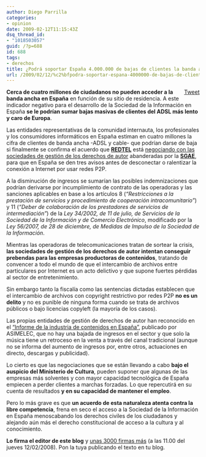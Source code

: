 ```yaml
---
author: Diego Parrilla
categories:
- opinion
date: 2009-02-12T11:15:43Z
dsq_thread_id:
- "1018503057"
guid: /?p=688
id: 688
tags:
- derechos
title: ¿Podrá soportar España 4.000.000 de bajas de clientes la banda ancha?
url: /2009/02/12/%c2%bfpodra-soportar-espana-4000000-de-bajas-de-clientes-la-banda-ancha/
---
```


<div style="float: right; margin-left: 10px;">
  <a href="https://twitter.com/share" class="twitter-share-button" data-via="nubeblog" data-hashtags="derechos" data-count="vertical" data-url="/2009/02/12/%c2%bfpodra-soportar-espana-4000000-de-bajas-de-clientes-la-banda-ancha/">Tweet</a>
</div>

**Cerca de cuatro millones de ciudadanos no pueden acceder a la banda ancha en España** en función de su sitio de residencia. A este indicador negativo para el desarrollo de la Sociedad de la Información en España **se le podrían sumar bajas masivas de clientes del ADSL más lento y caro de Europa**.

Las entidades representativas de la comunidad internauta, los profesionales y los consumidores informáticos en España estiman en cuatro millones la cifra de clientes de banda ancha -ADSL y cable- que podrían darse de baja si finalmente se confirma el acuerdo que [**REDTEL**](http://redtel.es/) está [negociando con las sociedades de gestión de los derechos de autor](http://www.theinquirer.es/2009/01/21/sgae-y-redtel-ultiman-un-acuerdo-contra-el-p2p.html) abanderadas por la [**SGAE**](http://www.sgae.es/), para que en España se den tres avisos antes de desconectar o ralentizar la conexión a Internet por usar redes P2P.
  
A la disminución de ingresos se sumarían las posibles indemnizaciones que podrían derivarse por incumplimiento de contrato de las operadoras y las sanciones aplicables en base a los artículos 8 (_&#8220;Restricciones a la prestación de servicios y procedimiento de cooperación intracomunitario&#8221;_) y 11 (_&#8220;Deber de colaboración de los prestadores de servicios de intermediación&#8221;_) de la _Ley 34/2002, de 11 de julio, de Servicios de la Sociedad de la Información y de Comercio Electrónico_, modificado por la _Ley 56/2007, de 28 de diciembre, de Medidas de Impulso de la Sociedad de la Información_.

Mientras las operadoras de telecomunicaciones tratan de sortear la crisis, **las sociedades de gestión de los derechos de autor intentan conseguir prebendas para las empresas productoras de contenidos**, tratando de convencer a todo el mundo de que el intercambio de archivos entre particulares por Internet es un acto delictivo y que supone fuertes pérdidas al sector de entretenimiento.

Sin embargo tanto la fiscalía como las sentencias dictadas establecen que el intercambio de archivos con copyright restrictivo por redes P2P **no es un delito** y no es punible de ninguna forma cuando se trata de archivos públicos o bajo licencias copyleft (la mayoría de los casos).

Las propias entidades de gestión de derechos de autor han reconocido en el [&#8220;Informe de la industria de contenidos en España&#8221;](http://www.asimelec.es/media/Proyectos/Informe%20Contenidos%20Digitales/Informe_2008_Industria_Contenidos_Digitales.pdf), publicado por <a>ASIMELEC</a>, que no hay una bajada de ingresos en el sector y que solo la música tiene un retroceso en la venta a través del canal tradicional (aunque no se informa del aumento de ingresos por, entre otros, actuaciones en directo, descargas y publicidad).

Lo cierto es que las negociaciones que se están llevando a cabo **bajo el auspicio del Ministerio de Cultura**, pueden suponer que algunas de las empresas más solventes y con mayor capacidad tecnológica de España empiecen a perder clientes a marchas forzadas. Lo que repercutirá en su cuenta de resultados **y en su capacidad de mantener el empleo**.

Pero lo más grave es que **un acuerdo de esta naturaleza atenta contra la libre competencia**, frena en seco el acceso a la Sociedad de la Información en España menoscabando los derechos civiles de los ciudadanos y alejando aún más el derecho constitucional de acceso a la cultura y al conocimiento.

**Lo firma el editor de este blog** y <a href="http://www.google.es/search?q=%C2%BFPodr%C3%A1+soportar+Espa%C3%B1a+4.000.000+de+bajas+de+clientes+la+banda+ancha?" target="_blank">unas 3000 firmas más</a> (a las 11.00 del jueves 12/02/2008). Pon la tuya publicando el texto en tu blog.
